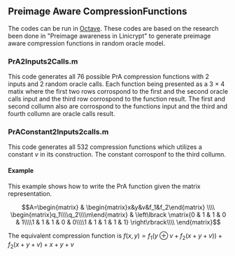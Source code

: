 ## Preimage Aware CompressionFunctions
The codes can be run in [Octave](https://octave.org/). These codes are based on the research been done in "Preimage awareness in Linicrypt" to generate preimage aware compression functions in random oracle model.
### PrA2Inputs2Calls.m
This code generates all 76 possible PrA compression functions with 2 inputs and 2 random oracle calls. Each function being presented as a 3 $\times$ 4 matix where the first two rows corrospond to the first and the second oracle calls input and the third row corrospond to the function result. The first and second collumn also are corrospond to the functions input and the third and fourth collumn are oracle calls result.


### PrAConstant2Inputs2calls.m
This code generates all 532 compression functions which utilizes a constant $v$ in its construction. The constant corrosponf to the third collumn.
#### Example
This example shows how to write the PrA function given the matrix representation.

$$A=\begin{matrix}
 & \begin{matrix}x&y&v&f_1&f_2\end{matrix} \\\\
\begin{matrix}q_1\\\\q_2\\\\m\end{matrix} & 
 \left\lbrack \matrix{0 & 1 & 1 & 0 & 1\\\\1 & 1 & 1 & 0 & 0\\\\1 & 1 & 1 & 1 & 1} \right\rbrack\\\\
\end{matrix}$$

The equivalent compression function is $f(x,y)=f_1(y\oplus v+f_2(x+y+v))+f_2(x+y+v)+x+y+v$
